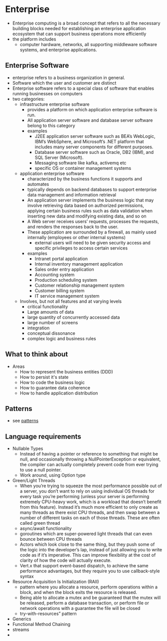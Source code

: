 # Enterprise

- Enterprise computing is a broad concept that refers to all the necessary building blocks needed for establishing an enterprise application ecosystem that can support business operations more efficiently
- the platform includes
  -  computer hardware, networks, all supporting middleware software systems, and enterprise applications.

## Enterprise Software

- enterprise refers to a business organization in general.
- Software which the user and customer are distinct
- Enterprise software refers to a special class of software that enables running businesses on computers
- two categories:
  - infrastructure enterprise software
    - provides a platform on which application enterprise software is run.
    - All application server software and database server software belong to this category
    - examples
      - J2EE application server software such as BEA’s WebLogic, IBM’s WebSphere, and Microsoft’s .NET platform that includes many server components for different purposes.
      - Database server software such as Oracle, DB2 (IBM), and SQL Server (Microsoft).
      - Messaging software like kafka, activemq etc
      - specific OS or container management systems
  - application enterprise software
    - characterized by the business functions it supports and automates
    - typically depends on backend databases to support enterprise data management and information retrieval
    - An application server implements the business logic that may involve retrieving data based on authorized permissions, applying certain business rules such as data validation when inserting new data and modifying existing data, and so on
    - A Web server receives users’ requests, processes the requests, and renders the responses back to the user.
    - These application are surrounded by a firewall, as mainly used internally (employees or other internal systems)
      - external users will need to be given security access and specific privileges to access certain services
    - examples
      - Intranet portal application
      - Internal inventory management application
      - Sales order entry application
      - Accounting system
      - Production scheduling system
      - Customer relationship management system
      - Customer billing system
      - IT service management system
  - Involves, but not all features and at varying levels
    - critical functionality
    - Large amounts of data
    - large quantity of concurrently accessed data
    - large number of screens
    - integration
    - conceptual dissonance
    - complex logic and business rules

## What to think about

- Areas
  - How to represent the business entities (DDD)
  - How to persist it's state
  - How to code the business logic
  - How to guarantee data coherence
  - How to handle application distribution

## Patterns

- see [patterns](../../patterns/enterprise/README.md)

## Language requirements

- Nullable Types
  - Instead of having a pointer or reference to something that might be null, and occasionally throwing a NullPointerException or equivalent, the compiler can actually completely prevent code from ever trying to use a null pointer.
  - Work around, using Option type
- Green/Light Threads
  - When you’re trying to squeeze the most performance possible out of a server, you don’t want to rely on using individual OS threads for every task you’re performing (unless your server is performing extremely CPU-heavy work, which is a workload that doesn’t benefit from this feature). Instead it’s much more efficient to only create as many threads as there exist CPU threads, and then swap between a number of different tasks on each of those threads. These are often called green thread
  - async/await functionality
  - goroutines which are super-powered light threads that can even bounce between CPU threads
  - Actors which look close to the same thing, but they push some of the logic into the developer’s lap, instead of just allowing you to write code as if it’s imperative. This can improve flexibility at the cost of clarity of how the code will actually execute.
  - Vert.x that support event-based dispatch, to achieve the same performance advantages, but they require you to use callback-style syntax
- Resource Acquisition Is Initialization (RAII)
  -  pattern where you allocate a resource, perform operations within a block, and when the block exits the resource is released.
  -  Being able to allocate a mutex and be guaranteed that the mutex will be released, perform a database transaction, or perform file or network operations with a guarantee the file will be closed
  -  try-with-resources” pattern
-  Generics
-  Functional Method Chaining
  -  streams
-  
